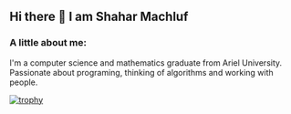 ## Hi there 👋 I am Shahar Machluf

### A little about me:
I'm a computer science and mathematics graduate from Ariel University.  
Passionate about programing, thinking of algorithms and working with people.  
  
  
[![trophy](https://github-profile-trophy.vercel.app/?username=ShaharMachluf)](https://github.com/ryo-ma/github-profile-trophy)
